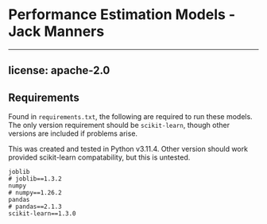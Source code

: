 # Performance Estimation Models - Jack Manners
 
---
license: apache-2.0
---


## Requirements
Found in `requirements.txt`, the following are required to run these models. The only version requirement should be `scikit-learn`, though other versions are included if problems arise.

This was created and tested in Python v3.11.4. Other version should work provided scikit-learn compatability, but this is untested.

```
joblib 
# joblib==1.3.2
numpy
# numpy==1.26.2
pandas 
# pandas==2.1.3
scikit-learn==1.3.0
```